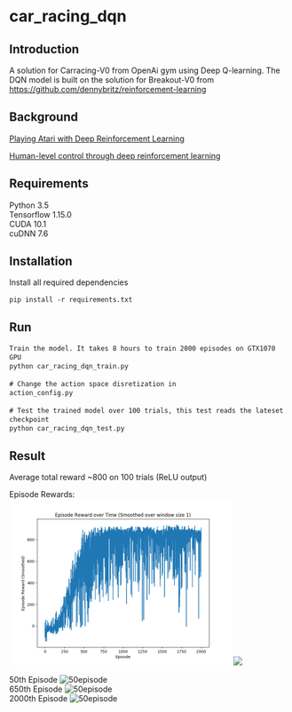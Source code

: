 # car_racing_dqn

## Introduction
A solution for Carracing-V0 from OpenAi gym using Deep Q-learning. The DQN model is built on the solution for Breakout-V0 from https://github.com/dennybritz/reinforcement-learning

## Background
[Playing Atari with Deep Reinforcement Learning](https://www.cs.toronto.edu/~vmnih/docs/dqn.pdf)

[Human-level control through deep reinforcement
learning](https://web.stanford.edu/class/psych209/Readings/MnihEtAlHassibis15NatureControlDeepRL.pdf)




## Requirements
Python 3.5 \
Tensorflow 1.15.0 \
CUDA 10.1\
cuDNN 7.6

## Installation
Install all required dependencies

```
pip install -r requirements.txt
```

## Run
```
Train the model. It takes 8 hours to train 2000 episodes on GTX1070 GPU
python car_racing_dqn_train.py

# Change the action space disretization in 
action_config.py

# Test the trained model over 100 trials, this test reads the lateset checkpoint
python car_racing_dqn_test.py
```

## Result
Average total reward ~800 on 100 trials (ReLU output)

Episode Rewards:
<img src="./images/96_800_reward.png" width="400">
<img src="./images/9696_800.png" width="400">

50th Episode 
![50episode](images/50.gif)\
650th Episode 
![50episode](images/650.gif)\
2000th Episode 
![50episode](images/2000.gif)